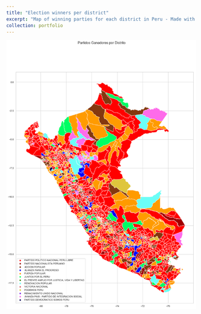 ```yaml
---
title: "Election winners per district"
excerpt: "Map of winning parties for each district in Peru - Made with Python<br/><img src='/images/elect_dist.png'>"
collection: portfolio
---
```


 ![](/images/elect_dist.png)
